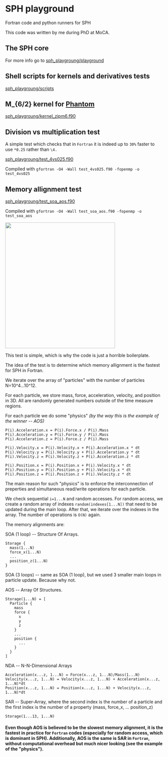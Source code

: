 # SPH playground
Fortran code and python runners for SPH

This code was written by me during PhD at MoCA.

The SPH core
---
For more info go to [sph_playgroung/playground](https://github.com/Evedel/sph_playgroung/tree/master/playground)

Shell scripts for kernels and derivatives tests
---
[sph_playgroung/scripts](https://github.com/Evedel/sph_playgroung/tree/master/scripts)

M_{6/2} kernel for [Phantom](https://bitbucket.org/danielprice/phantom/src/master/)
---
[sph_playgroung/kernel_zipm6.f90](https://github.com/Evedel/sph_playgroung/blob/master/kernel_zipm6.f90)

Division vs multiplication test
---
A simple test which checks that in `Fortran` it is indeed up to `30%` faster to use `*0.25` rather than `\4.`

[sph_playgroung/test_4vs025.f90](https://github.com/Evedel/sph_playgroung/blob/master/test_4vs025.f90)

Compiled with  `gfortran -O4 -Wall test_4vs025.f90 -fopenmp -o test_4vs025`

Memory allignment test
---
[sph_playgroung/test_soa_aos.f90](https://github.com/Evedel/sph_playgroung/blob/master/test_soa_aos.f90)

Compiled with  `gfortran -O4 -Wall test_soa_aos.f90 -fopenmp -o test_soa_aos`

<img src="https://github.com/Evedel/sph_playgroung/blob/master/mem.png" width="350" height="400">

This test is simple, which is why the code is just a horrible boilerplate.

The idea of the test is to determine which memory allignment is the fastest for SPH in Fortran.

We iterate over the array of "particles" with the number of particles N=10^4...10^12.

For each particle, we store mass, force, acceleration, velocity, and position in 3D. All are randomly generated numbers outside of the time measure regions.

For each particle we do some "physics" *(by the way this is the example of the winner -- AOS)*

```
P(i).Acceleration.x = P(i).Force.x / P(i).Mass
P(i).Acceleration.y = P(i).Force.y / P(i).Mass
P(i).Acceleration.z = P(i).Force.z / P(i).Mass

P(i).Velocity.x = P(i).Velocity.x + P(i).Acceleration.x * dt
P(i).Velocity.y = P(i).Velocity.y + P(i).Acceleration.y * dt
P(i).Velocity.z = P(i).Velocity.z + P(i).Acceleration.z * dt

P(i).Position.x = P(i).Position.x + P(i).Velocity.x * dt
P(i).Position.y = P(i).Position.y + P(i).Velocity.x * dt
P(i).Position.z = P(i).Position.z + P(i).Velocity.z * dt
```
The main reason for such "physics" is to enforce the interconnection of preperties and simultaneous read/write operations for each particle.

We check sequential `i=1...N` and random accesses. For random access, we create a random array of indexes `random(indexes[1...N])` that need to be updated during the main loop. After that, we iterate over the indexes in the array. The number of operations is `O(N)` again.

The memory alignments are:

SOA (1 loop) -- Structure Of Arrays.
```
Storage {
  mass(1...N)
  force_x(1...N)
  ...
  position_z(1...N)
}
```
SOA (3 loops) -- same as SOA (1 loop), but we used 3 smaller main loops in particle update. Because why not.

AOS -- Array Of Structures.
```
Storage(1...N) = [
  Particle {
    mass
    force {
      x
      y
      z
    }
    ...
    position {
      ...
    }
  }
]
```
NDA -- N-N-Dimensional Arrays
```
Acceleration(x...z, 1...N) = Force(x...z, 1...N)/Mass(1...N)
Velocity(x...z, 1...N) = Velocity(x...z, 1...N) + Acceleration(x...z, 1...N)*dt
Position(x...z, 1...N) = Position(x...z, 1...N) + Velocity(x...z, 1...N)*dt
```
SAR -- Super-Array, where the second index is the number of a particle and the first index is the number of a property (mass, force_x, ... position_z)
```
Storage(1...13, 1...N)
```

#### Even though AOS is believed to be the slowest memory alignment, it is the fastest in practice for `Fortran` codes (especially for random access, which is dominant in SPH). Additionally, AOS is the same is SAR in `Fortran`, without computational overhead but much nicer looking (see the example of the "physics").
